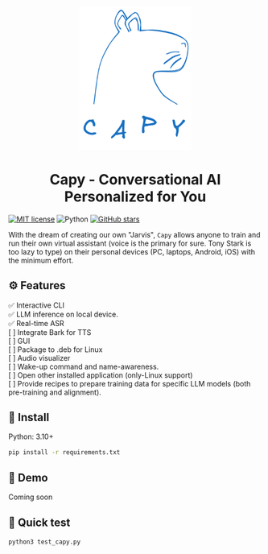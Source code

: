 <p align="center">
  <img src="./docs/capy_logo_w_txt.png" style="width: 224px; max-width: 100%; height: auto;"/>
</p>


<h1 align="center">Capy - Conversational AI Personalized for You</h1>

[![MIT license](https://img.shields.io/badge/License-MIT-blue.svg)](https://lbesson.mit-license.org/)
![Python](https://img.shields.io/badge/python-3.10%2B-pink.svg)
[![GitHub stars](https://img.shields.io/github/stars/tranminhduc4796/capy?style=social&label=Star)](https://github.com/tranminhduc4796/capy)

With the dream of creating our own "Jarvis", `Capy` allows anyone to train and run their own virtual assistant (voice is the primary for sure. Tony Stark is too lazy to type) on their personal devices (PC, laptops, Android, iOS) with the minimum effort.

## ⚙️ Features
✅ Interactive CLI \
✅ LLM inference on local device. \
✅ Real-time ASR \
[ ] Integrate Bark for TTS \
[ ] GUI \
[ ] Package to .deb for Linux \
[ ] Audio visualizer \
[ ] Wake-up command and name-awareness. \
[ ] Open other installed application (only-Linux support) \
[ ] Provide recipes to prepare training data for specific LLM models (both pre-training and alignment).

## 🔧 Install
Python: 3.10+
```bash
pip install -r requirements.txt
```

## 🤖 Demo
Coming soon


## 🚀 Quick test
```bash
python3 test_capy.py
```
